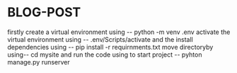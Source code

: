 # BLOG-POST
firstly create a virtual environment using --
python -m venv .env
activate the virtual environment using --
.env/Scripts/activate
and the install dependencies using --
pip install -r requirnments.txt
move directoryby using--
cd mysite
and run the code using to start project --
pyhton manage.py runserver
